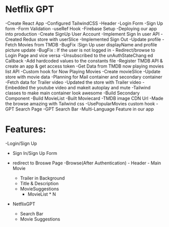 # Netflix GPT

-Create React App
-Configured TailwindCSS
-Header
-Login Form
-Sign Up form 
-Form Validation
-useRef Hook
-Firebase Setup
-Deploying our app into production
-Create SignUp User Account 
-Implement Sign In user API
-Created Redux store with userSlice
-Implemented Sign Out 
-Update profile
-Fetch Movies from TMDB
-BugFix :Sign Up user displayName and profile picture update 
-BugFix : If the user is not logged in - Redirect/browse to Login Page and vice versa
-Unsubscribed to the unAuthStateChang ed Callback
-Add hardcoded values to the constants file 
-Register TMDB API & create an app & get access token
-Get Data from TMDB now playing movies list API
-Custom hook for Now Playing Movies
-Create movieSlice
-Update store with movie data
-Planning for Mail container and secondary container 
-Fetch data for Trailer video
-Updated the store with Trailer video
-Embedded the youtube video and makeit autoplay and mute 
-Tailwind classes to make main container look awesome
-Build Secondary Component 
-Build MovieList
-Built Moviecard
-TMDB image CDN Url
-Made the browse amazing with Tailwind css
-UsePopularMovies custom hook
-GPT Search Page
-GPT Search Bar
-Multi-Language Feature in our app




# Features:
-Login/Sign Up 
   - Sign In/Sign Up Form
   - redirect to Broswe Page
-Browse(After Authentication)
    - Header
    - Main Movie
       - Trailer in Background
       - Title & Description
       - MovieSuggestions 
          - MovieList * N

- NetflixGPT
   - Search Bar
   - Movie Suggestions


